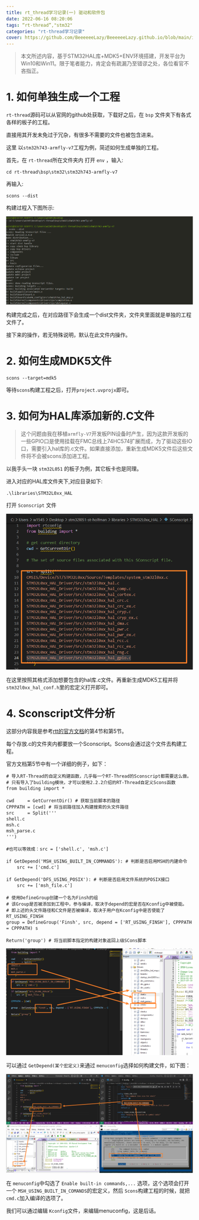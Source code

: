 ```yaml
---
title: rt_thread学习记录(一) 驱动和软件包
date: 2022-06-16 08:20:06
tags: “rt-thread”,"stm32"
categories: "rt-thread学习记录"
cover: https://github.com/BeeeeeeLazy/BeeeeeeLazy.github.io/blob/main/img/rt-thread.png
---
```


> 本文所述内容，基于STM32HAL库+MDK5+ENV环境搭建，开发平台为Win10和Win11。限于笔者能力，肯定会有疏漏乃至错谬之处，各位看官不吝指正。

# 1. 如何单独生成一个工程

`rt-thread`源码可以从官网的github处获取，下载好之后，在 `bsp` 文件夹下有各式各样的板子的工程。

直接用其开发未免过于冗杂，有很多不需要的文件也被包含进来。

这里 以`stm32h743-armfly-v7`工程为例，简述如何生成单独的工程。

首先，在 `rt-thread`所在文件夹内 打开 `env` ，输入:

```env
cd rt-thread\bsp\stm32\stm32h743-armfly-v7
```

再输入:

```env
scons --dist
```

构建过程入下图所示:

![image-20220616084513785](rt-thread-study_1-driver-and-package/image-20220616084513785.png)

构建完成之后，在对应路径下会生成一个dist文件夹，文件夹里面就是单独的工程文件了。

接下来的操作，若无特殊说明，默认在此文件内操作。



# 2. 如何生成MDK5文件

```env
scons --target=mdk5
```

等待`scons`构建工程之后，打开`project.uvprojx`即可。

# 3. 如何为HAL库添加新的.C文件

> 这个问题由我在移植`armfly-V7`开发板PIN设备时产生，因为这款开发板的一些GPIO口是使用挂载在FMC总线上74HC574扩展而成，为了驱动这些IO口，需要引入hal库的.c文件。如果直接添加，重新生成MDK5文件后这些文件将不会被scons添加进工程。

以我手头一块 `stm32L051` 的板子为例，其它板卡也是同理。

进入对应的HAL库文件夹下,对应目录如下:

```dir
.\libraries\STM32L0xx_HAL
```

打开 `Sconscript` 文件

![image-20220616090548808](rt-thread-study_1-driver-and-package/image-20220616090548808.png)

在这里按照其格式添加想要包含的hal库.c文件。再重新生成MDK5工程并将`stm32l0xx_hal_conf.h`里的宏定义打开即可。

# 4. Sconscript文件分析

这部分内容我是参考[rtt的官方文档](https://www.rt-thread.org/document/site/#/development-tools/build-config-system/SCons)的第4节和第5节。

每个存放.c的文件夹内都要放一个Sconscript。Scons会通过这个文件去构建工程。

官方文档第5节中有一个详细的例子，如下：

```sconscript
# 导入RT-Thread的自定义构建函数，几乎每一个RT-Thread的Sconscript都需要这么做。
# 只有导入了building模块，才可以使用2.2.2介绍的RT-Thread自定义Scons函数
from building import * 

cwd     = GetCurrentDir() # 获取当前脚本的路径
CPPPATH = [cwd] # 将当前路径加入构建搜索的头文件路径
src     = Split('''
shell.c
msh.c
msh_parse.c
''')

#也可以等效成：src = ['shell.c', 'msh.c']

if GetDepend('MSH_USING_BUILT_IN_COMMANDS'): # 判断是否启用MSH的内建命令
    src += ['cmd.c']

if GetDepend('DFS_USING_POSIX'): # 判断是否启用文件系统的POSIX接口
    src += ['msh_file.c']

# 使用DefineGroup创建一个名为Finsh的组
# 该Group是否被添加到工程中，参与编译，取决于depend的宏是否在Kconfig中被使能。
# 即上述的头文件路径和C文件是否被编译，取决于用户在Kconfig中是否使能了RT_USING_FINSH
group = DefineGroup('Finsh', src, depend = ['RT_USING_FINSH'], CPPPATH = CPPPATH) s

Return('group') # 将当前脚本指定的构建对象返回上级SCons脚本

```

![image-20220616152349191](rt-thread-study_1-driver-and-package/image-20220616152349191.png)

可以通过 `GetDepend(某个宏定义)`来通过 `menuconfig`选择如何构建文件，如下图：

![image-20220616154251526](rt-thread-study_1-driver-and-package/image-20220616154251526.png)

在 `menuconfig`中勾选了 `Enable built-in commands,...` 选项，这个选项会打开一个 `MSH_USING_BUILT_IN_COMANDS`的宏定义，然后 `Scons`构建工程的时候，就把`cmd.c`加入编译的选项了。

我们可以通过编辑 `Kconfig`文件，来编辑menuconfig，这是后话。

